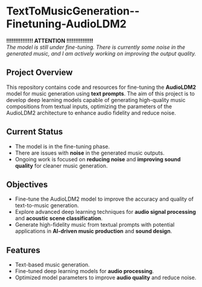 # TextToMusicGeneration--Finetuning-AudioLDM2

**!!!!!!!!!!!!!!! ATTENTION !!!!!!!!!!!!!!!**  
_The model is still under fine-tuning. There is currently some noise in the generated music, and I am actively working on improving the output quality._

## Project Overview
This repository contains code and resources for fine-tuning the **AudioLDM2** model for music generation using **text prompts**. The aim of this project is to develop deep learning models capable of generating high-quality music compositions from textual inputs, optimizing the parameters of the AudioLDM2 architecture to enhance audio fidelity and reduce noise.

## Current Status
- The model is in the fine-tuning phase.
- There are issues with **noise** in the generated music outputs.
- Ongoing work is focused on **reducing noise** and **improving sound quality** for cleaner music generation.

## Objectives
- Fine-tune the AudioLDM2 model to improve the accuracy and quality of text-to-music generation.
- Explore advanced deep learning techniques for **audio signal processing** and **acoustic scene classification**.
- Generate high-fidelity music from textual prompts with potential applications in **AI-driven music production** and **sound design**.

## Features
- Text-based music generation.
- Fine-tuned deep learning models for **audio processing**.
- Optimized model parameters to improve **audio quality** and reduce noise.
